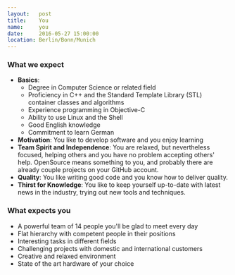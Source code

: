 ```yaml
---
layout:   post
title:    You
name:     you
date:     2016-05-27 15:00:00
location: Berlin/Bonn/Munich
---
```


### What we expect

- **Basics**:
    + Degree in Computer Science or related field
    + Proficiency in C++ and the Standard Template Library (STL) container classes and algorithms
    + Experience programming in Objective-C
    + Ability to use Linux and the Shell
    + Good English knowledge
    + Commitment to learn German
- **Motivation**: You like to develop software and you enjoy learning
- **Team Spirit and Independence**: You are relaxed, but nevertheless focused, helping others and you have no problem accepting others' help. OpenSource means something to you, and probably there are already couple projects on your GitHub account.
- **Quality**: You like writing good code and you know how to deliver quality.
- **Thirst for Knowledge**: You like to keep yourself up-to-date with latest news in the industry, trying out new tools and techniques.

### What expects you

- A powerful team of 14 people you'll be glad to meet every day
- Flat hierarchy with competent people in their positions
- Interesting tasks in different fields
- Challenging projects with domestic and international customers
- Creative and relaxed environment
- State of the art hardware of your choice
